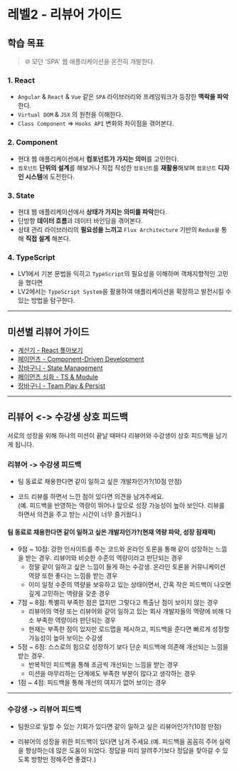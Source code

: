 # 레벨2 - 리뷰어 가이드

## 학습 목표

> 🌐 모던 'SPA' 웹 애플리케이션을 온전히 개발한다.

### 1. React

- `Angular` & `React` & `Vue` 같은 `SPA` 라이브러리와 프레임워크가 등장한 **맥락을 파악**한다.
- `Virtual DOM` & `JSX` 의 원천을 이해한다.
- `Class Component` => `Hooks API` 변화와 차이점을 겪어본다.

### 2. Component

- 현대 웹 애플리케이션에서 **컴포넌트가 가지는 의미**를 고민한다.
- `컴포넌트` **단위의 설계**를 해보거나 직접 작성한 `컴포넌트`를 **재활용**해보며 `컴포넌트` **디자인 시스템**에 도전한다.

### 3. State

- 현대 웹 애플리케이션에서 **상태가 가지는 의미를 파악**한다.
- 단방향 **데이터 흐름**과 데이터 바인딩을 겪어본다.
- 상태 관리 라이브러리의 **필요성을 느끼고** `Flux Architecture` 기반의 `Redux를` 통해 **직접 설계** 해본다.

### 4. TypeScript

- LV1에서 기본 문법을 익히고 `TypeScript`의 필요성을 이해하며 객체지향적인 고민을 했다면
- LV2에서는 `TypeScript System`을 활용하여 애플리케이션을 확장하고 발전시킬 수 있는 방법을 탐구한다.

---

## 미션별 리뷰어 가이드

- [계산기 - React 톺아보기](./calculator.md)
- [페이먼츠 - Component-Driven Development](./payments.md)
- [장바구니 - State Management](./shopping-cart.md)
- [페이먼츠 심화 - TS & Module](./advanced-payments.md)
- [장바구니 - Team Play & Persist](./team-shopping-cart.md)

---

## 리뷰어 <-> 수강생 상호 피드백

서로의 성장을 위해 하나의 미션이 끝날 때마다 리뷰어와 수강생이 상호 피드백을 남기게 됩니다.

### 리뷰어 -> 수강생 피드백

- 팀 동료로 채용한다면 같이 일하고 싶은 개발자인가?(10점 만점)

- 코드 리뷰를 하면서 느낀 점이 있다면 의견을 남겨주세요.  
  (예. 피드백을 반영하는 역량이 뛰어나 앞으로 성장 가능성이 높아 보인다. 리뷰를 하면서 의견을 주고 받는 시간이 너무 즐거웠다.)

#### 팀 동료로 채용한다면 같이 일하고 싶은 개발자인가?(현재 역량 파악, 성장 잠재력)

- 9점 ~ 10점: 강한 인사이트를 주는 코드와 온라인 토론을 통해 같이 성장하는 느낌을 받는 경우. 리뷰어와 비슷한 수준의 역량이라고 판단되는 경우
  - 정말 같이 일하고 싶은 느낌이 들게 하는 수강생. 온라인 토론을 커뮤니케이션 역량 또한 좋다는 느낌을 받는 경우
  - 이미 일정 수준의 역량을 보유하고 있는 상태이면서, 간혹 작은 피드백이 나오면 깊게 고민하는 역량을 갖춘 경우
- 7점 ~ 8점: 특별히 부족한 점은 없지만 그렇다고 특출난 점이 보이지 않는 경우
  - 리뷰어의 역량 또는 리뷰어와 같이 일하고 있는 회사 개발자들의 역량에 비해 다소 부족한 역량이라 판단되는 경우
  - 현재는 부족한 점이 있지만 로드맵을 제시하고, 피드백을 준다면 빠르게 성장할 가능성이 높아 보이는 수강생
- 5점 ~ 6점: 스스로의 힘으로 성장하기 보다 단순 피드백에 의존해 개선되는 느낌을 받는 경우.
  - 반복적인 피드백을 통해 조금씩 개선되는 느낌을 받는 경우
  - 미션을 마무리하는 단계에도 부족한 부분이 많다고 생각하는 경우
- 1점 ~ 4점: 피드백을 통해 개선의 여지가 없어 보이는 경우

---

### 수강생 -> 리뷰어 피드백

- 팀원으로 일할 수 있는 기회가 있다면 같이 일하고 싶은 리뷰어인가?(10점 만점)

- 리뷰어의 성장을 위한 피드백이 있다면 남겨 주세요.(예. 피드백을 꼼꼼히 주어 실력을 향상하는데 많은 도움이 되었다. 정답을 미리 알려주기보다 정답을 찾아갈 수 있도록 방향만 정해주면 좋겠다.)
